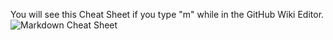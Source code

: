 You will see this Cheat Sheet if you type "m" while in the GitHub Wiki Editor.  
![Markdown Cheat Sheet](http://axsh.github.io/wiki/img/MarkdownCheatSheet.png)